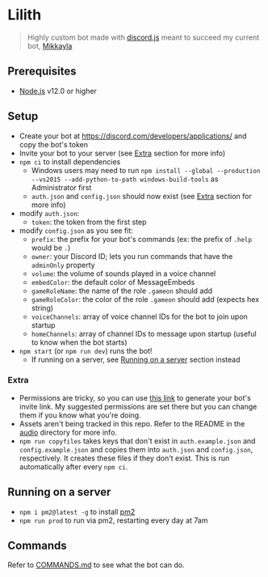 # Lilith
> Highly custom bot made with [discord.js](https://discord.js.org/#/) meant to succeed my current bot, [Mikkayla](https://github.com/mattpilla/Mikkayla)

## Prerequisites
- [Node.js](https://nodejs.org/en/) v12.0 or higher

## Setup
- Create your bot at https://discord.com/developers/applications/ and copy the bot's token
- Invite your bot to your server (see [Extra](#extra) section for more info)
- `npm ci` to install dependencies
    - Windows users may need to run `npm install --global --production --vs2015 --add-python-to-path windows-build-tools` as Administrator first
    - `auth.json` and `config.json` should now exist (see [Extra](#extra) section for more info)
- modify `auth.json`:
    - `token`: the token from the first step
- modify `config.json` as you see fit:
    - `prefix`: the prefix for your bot's commands (ex: the prefix of `.help` would be `.`)
    - `owner`: your Discord ID; lets you run commands that have the `adminOnly` property
    - `volume`: the volume of sounds played in a voice channel
    - `embedColor`: the default color of MessageEmbeds
    - `gameRoleName`: the name of the role `.gameon` should add
    - `gameRoleColor`: the color of the role `.gameon` should add (expects hex string)
    - `voiceChannels`: array of voice channel IDs for the bot to join upon startup
    - `homeChannels`: array of channel IDs to message upon startup (useful to know when the bot starts)
- `npm start` (or `npm run dev`) runs the bot!
    - If running on a server, see [Running on a server](#running-on-a-server) section instead

### Extra
- Permissions are tricky, so you can use [this link](https://discordapi.com/permissions.html#372759761) to generate your bot's invite link. My suggested permissions are set there but you can change them if you know what you're doing.
- Assets aren't being tracked in this repo. Refer to the README in the [audio](audio) directory for more info.
- `npm run copyfiles` takes keys that don't exist in `auth.example.json` and `config.example.json` and copies them into `auth.json` and `config.json`, respectively. It creates these files if they don't exist. This is run automatically after every `npm ci`.

## Running on a server
- `npm i pm2@latest -g` to install [pm2](https://pm2.keymetrics.io/docs/usage/quick-start/)
- `npm run prod` to run via pm2, restarting every day at 7am

## Commands
Refer to [COMMANDS.md](COMMANDS.md) to see what the bot can do.
